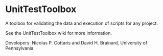 # UnitTestToolbox
A toolbox for validating the data and execution of scripts for any project.

See the UnitTestToolbox wiki for more information.

Developers: Nicolas P. Cottaris and David H. Brainard, University of Pennsylvania
